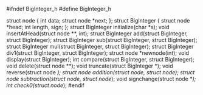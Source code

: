 #ifndef BigInteger_h
#define BigInteger_h

struct node
{
    int data;
    struct node *next;
};
struct BigInteger
{
    struct node *head;
    int length, sign;
};
struct BigInteger initialize(char *s);
void insertAtHead(struct node **, int);
struct BigInteger add(struct BigInteger, struct BigInteger);
struct BigInteger sub(struct BigInteger, struct BigInteger);
struct BigInteger mul(struct BigInteger, struct BigInteger);
struct BigInteger div1(struct BigInteger, struct BigInteger);
struct node *newnode(int);
void display(struct BigInteger);
int compare(struct BigInteger, struct BigInteger);
void delete(struct node **);
void truncate(struct BigInteger *);
void reverse(struct node **);
struct node *addition(struct node*, struct node*);
struct node *subtraction(struct node*, struct node*);
void signchange(struct node **);
int check0(struct node*);
#endif
